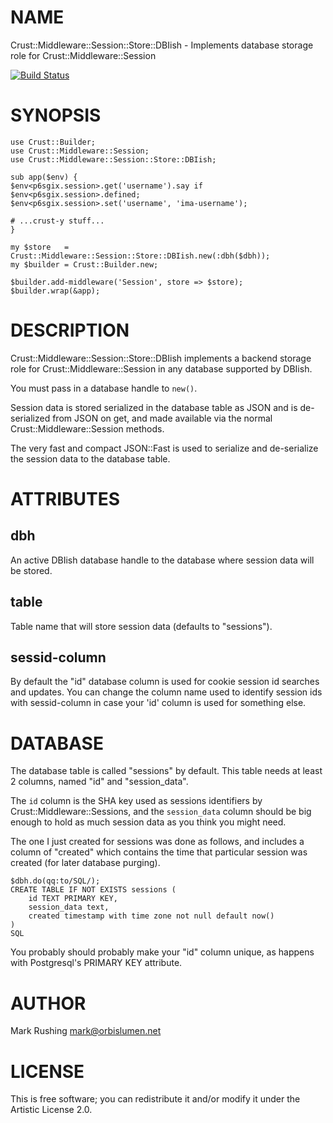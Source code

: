 # NAME

Crust::Middleware::Session::Store::DBIish - Implements database storage role for Crust::Middleware::Session

[![Build Status](https://travis-ci.org/adaptiveoptics/Crust-Middleware-Session-Store-DBIish.svg?branch=master)](https://travis-ci.org/adaptiveoptics/Crust-Middleware-Session-Store-DBIish)

# SYNOPSIS

    use Crust::Builder;
    use Crust::Middleware::Session;
    use Crust::Middleware::Session::Store::DBIish;

    sub app($env) {
	$env<p6sgix.session>.get('username').say if $env<p6sgix.session>.defined;
	$env<p6sgix.session>.set('username', 'ima-username');

	# ...crust-y stuff...
    }

    my $store   = Crust::Middleware::Session::Store::DBIish.new(:dbh($dbh));
    my $builder = Crust::Builder.new;
    
    $builder.add-middleware('Session', store => $store);
    $builder.wrap(&app);

# DESCRIPTION
    
Crust::Middleware::Session::Store::DBIish implements a backend storage
role for Crust::Middleware::Session in any database supported by
DBIish.

You must pass in a database handle to `new()`.

Session data is stored serialized in the database table as JSON and is
de-serialized from JSON on get, and made available via the normal
Crust::Middleware::Session methods.

The very fast and compact JSON::Fast is used to serialize and
de-serialize the session data to the database table.

# ATTRIBUTES

## dbh

An active DBIish database handle to the database where session data
will be stored.

## table

Table name that will store session data (defaults to "sessions").

## sessid-column

By default the "id" database column is used for cookie session id
searches and updates. You can change the column name used to identify
session ids with sessid-column in case your 'id' column is used for
something else.

# DATABASE

The database table is called "sessions" by default. This table needs
at least 2 columns, named "id" and "session_data".

The `id` column is the SHA key used as sessions identifiers by
Crust::Middleware::Sessions, and the `session_data` column should
be big enough to hold as much session data as you think you might
need.

The one I just created for sessions was done as follows, and includes
a column of "created" which contains the time that particular session
was created (for later database purging).

    $dbh.do(qq:to/SQL/);
    CREATE TABLE IF NOT EXISTS sessions (
        id TEXT PRIMARY KEY,
        session_data text,
        created timestamp with time zone not null default now()
    )
    SQL

You probably should probably make your "id" column unique, as happens
with Postgresql's PRIMARY KEY attribute.

# AUTHOR

Mark Rushing <mark@orbislumen.net>

# LICENSE

This is free software; you can redistribute it and/or modify it under
the Artistic License 2.0.
